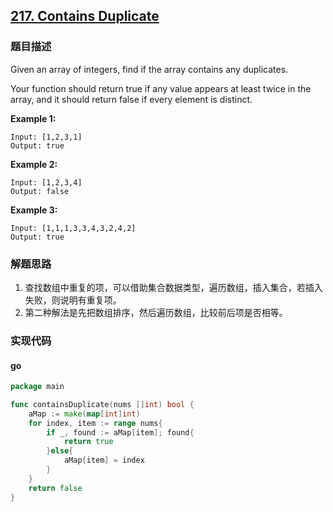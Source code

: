 ## [217. Contains Duplicate](https://leetcode.com/problems/contains-duplicate/)

### 题目描述
Given an array of integers, find if the array contains any duplicates.

Your function should return true if any value appears at least twice in the array, and it should return false if every element is distinct.

**Example 1:**
```
Input: [1,2,3,1]
Output: true
```
**Example 2:**
```
Input: [1,2,3,4]
Output: false
```
**Example 3:**
```
Input: [1,1,1,3,3,4,3,2,4,2]
Output: true
```
### 解题思路
1. 查找数组中重复的项，可以借助集合数据类型，遍历数组，插入集合，若插入失败，则说明有重复项。
2. 第二种解法是先把数组排序，然后遍历数组，比较前后项是否相等。

### 实现代码

#### go
```go
package main

func containsDuplicate(nums []int) bool {
    aMap := make(map[int]int)
    for index, item := range nums{
        if _, found := aMap[item]; found{
            return true
        }else{
            aMap[item] = index
        }
    }
    return false  
} 
```